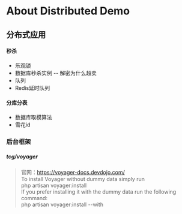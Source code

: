 # About Distributed Demo
## 分布式应用
#### 秒杀
- 乐观锁 
- 数据库秒杀实例 -- 解密为什么超卖
- 队列
- Redis延时队列


#### 分库分表
- 数据库取模算法
- 雪花id


### 后台框架
##### tcg/voyager

> 官网：https://voyager-docs.devdojo.com/  
> To install Voyager without dummy data simply run  
>  php artisan voyager:install  
>  If you prefer installing it with the dummy data run the following command:   
>  php artisan voyager:install --with   
